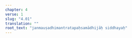 ```yaml
---
chapter: 4
verse: 1
slug: "4.01"
translation: ""
root_text: "janmauṣadhimantratapaḥsamādhijāḥ siddhayaḥ"
---
```



